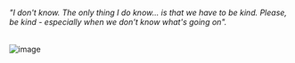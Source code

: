 ######  _"I don't know. The only thing I do know... is that we have to be kind. Please, be kind - especially when we don't know what's going on"._
![image](https://github.com/user-attachments/assets/91879ca9-4b95-4078-a716-6b0ee3880c37)



